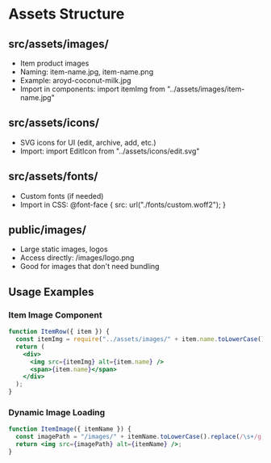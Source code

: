 # Assets Structure

## src/assets/images/
- Item product images
- Naming: item-name.jpg, item-name.png
- Example: aroyd-coconut-milk.jpg
- Import in components: import itemImg from "../assets/images/item-name.jpg"

## src/assets/icons/
- SVG icons for UI (edit, archive, add, etc.)
- Import: import EditIcon from "../assets/icons/edit.svg"

## src/assets/fonts/
- Custom fonts (if needed)
- Import in CSS: @font-face { src: url("./fonts/custom.woff2"); }

## public/images/
- Large static images, logos
- Access directly: /images/logo.png
- Good for images that don't need bundling

## Usage Examples

### Item Image Component
```jsx
function ItemRow({ item }) {
  const itemImg = require("../assets/images/" + item.name.toLowerCase().replace(/\s+/g, "-") + ".jpg");
  return (
    <div>
      <img src={itemImg} alt={item.name} />
      <span>{item.name}</span>
    </div>
  );
}
```

### Dynamic Image Loading
```jsx
function ItemImage({ itemName }) {
  const imagePath = "/images/" + itemName.toLowerCase().replace(/\s+/g, "-") + ".jpg";
  return <img src={imagePath} alt={itemName} />;
}
```
